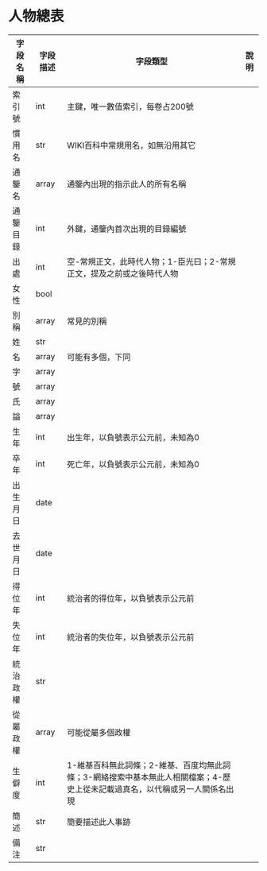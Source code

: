 # 人物總表

字段名稱|字段描述|字段類型|說明
--|--|--|--
索引號|int|主鍵，唯一數值索引，每卷占200號
慣用名|str|WIKI百科中常規用名，如無沿用其它
通鑒名|array|通鑒內出現的指示此人的所有名稱
通鑒目錄|int|外鍵，通鑒內首次出現的目錄編號
出處|int|空-常規正文，此時代人物；1-臣光曰；2-常規正文，提及之前或之後時代人物
女性|bool|
別稱|array|常見的別稱
姓|str|
名|array|可能有多個，下同
字|array|
號|array|
氏|array|
謚|array|
生年|int|出生年，以負號表示公元前，未知為0
卒年|int|死亡年，以負號表示公元前，未知為0
出生月日|date|
去世月日|date|
得位年|int|統治者的得位年，以負號表示公元前
失位年|int|統治者的失位年，以負號表示公元前
統治政權|str|
從屬政權|array|可能從屬多個政權
生僻度|int|1-維基百科無此詞條；2-維基、百度均無此詞條；3-網絡搜索中基本無此人相關檔案；4-歷史上從未記載過真名，以代稱或另一人關係名出現
簡述|str|簡要描述此人事跡
備注|str|
